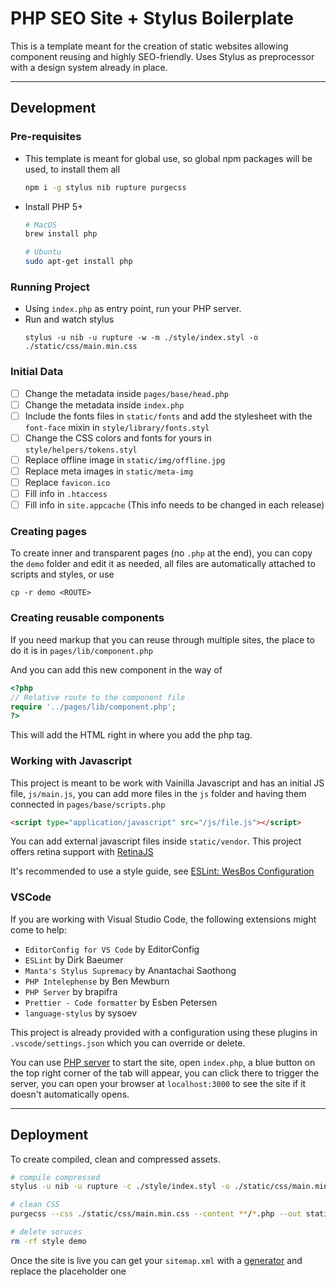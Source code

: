 # PHP SEO Site + Stylus Boilerplate

This is a template meant for the creation of static websites allowing component reusing and highly SEO-friendly. Uses Stylus as preprocessor with a design system already in place.

---

## Development

### Pre-requisites

-   This template is meant for global use, so global npm packages will be used, to install them all
    ```sh
    npm i -g stylus nib rupture purgecss
    ```
-   Install PHP 5+

    ```sh
    # MacOS
    brew install php

    # Ubuntu
    sudo apt-get install php
    ```

### Running Project

-   Using `index.php` as entry point, run your PHP server.
-   Run and watch stylus
    ```
    stylus -u nib -u rupture -w -m ./style/index.styl -o ./static/css/main.min.css
    ```

### Initial Data

-   [ ] Change the metadata inside `pages/base/head.php`
-   [ ] Change the metadata inside `index.php`
-   [ ] Include the fonts files in `static/fonts` and add the stylesheet with the `font-face` mixin in `style/library/fonts.styl`
-   [ ] Change the CSS colors and fonts for yours in `style/helpers/tokens.styl`
-   [ ] Replace offline image in `static/img/offline.jpg`
-   [ ] Replace meta images in `static/meta-img`
-   [ ] Replace `favicon.ico`
-   [ ] Fill info in `.htaccess`
-   [ ] Fill info in `site.appcache` (This info needs to be changed in each release)

### Creating pages

To create inner and transparent pages (no `.php` at the end), you can copy the `demo` folder and edit it as needed, all files are automatically attached to scripts and styles, or use

```
cp -r demo <ROUTE>
```

### Creating reusable components

If you need markup that you can reuse through multiple sites, the place to do it is in `pages/lib/component.php`

And you can add this new component in the way of

```php
<?php
// Relative route to the component file
require '../pages/lib/component.php';
?>
```

This will add the HTML right in where you add the php tag.

### Working with Javascript

This project is meant to be work with Vainilla Javascript and has an initial JS file, `js/main.js`, you can add more files in the `js` folder and having them connected in `pages/base/scripts.php`

```html
<script type="application/javascript" src="/js/file.js"></script>
```

You can add external javascript files inside `static/vendor`. This project offers retina support with [RetinaJS](http://imulus.github.io/retinajs/)

It's recommended to use a style guide, see [ESLint: WesBos Configuration](https://github.com/wesbos/eslint-config-wesbos)

### VSCode

If you are working with Visual Studio Code, the following extensions might come to help:

-   `EditorConfig for VS Code` by EditorConfig
-   `ESLint` by Dirk Baeumer
-   `Manta's Stylus Supremacy` by Anantachai Saothong
-   `PHP Intelephense` by Ben Mewburn
-   `PHP Server` by brapifra
-   `Prettier - Code formatter` by Esben Petersen
-   `language-stylus` by sysoev

This project is already provided with a configuration using these plugins in `.vscode/settings.json` which you can override or delete.

You can use [PHP server](https://marketplace.visualstudio.com/items?itemName=brapifra.phpserver) to start the site, open `index.php`, a blue button on the top right corner of the tab will appear, you can click there to trigger the server, you can open your browser at `localhost:3000` to see the site if it doesn't automatically opens.

---

## Deployment

To create compiled, clean and compressed assets.

```sh
# compile compressed
stylus -u nib -u rupture -c ./style/index.styl -o ./static/css/main.min.css

# clean CSS
purgecss --css ./static/css/main.min.css --content **/*.php --out static/css

# delete soruces
rm -rf style demo
```

Once the site is live you can get your `sitemap.xml` with a [generator](https://www.xml-sitemaps.com/) and replace the placeholder one
